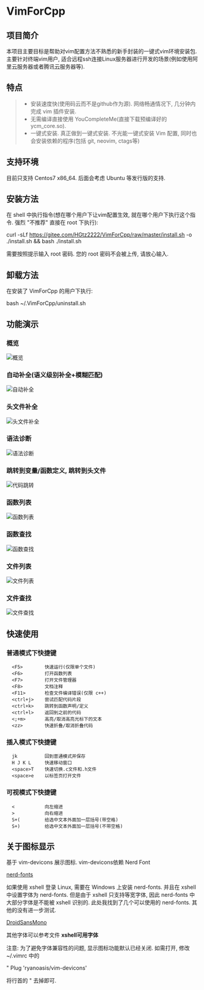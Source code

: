 # VimForCpp
## 项目简介
本项目主要目标是帮助对vim配置方法不熟悉的新手封装的一键式vim环境安装包. 主要针对终端vim用户, 适合远程ssh连接Linux服务器进行开发的场景(例如使用阿里云服务器或者腾讯云服务器等). 

## 特点
>* 安装速度快(使用码云而不是github作为源). 网络畅通情况下, 几分钟内完成 vim 插件安装.
>* 无需编译直接使用 YouCompleteMe(直接下载预编译好的 ycm\_core.so). 
>* 一键式安装. 真正做到一键式安装. 不光能一键式安装 Vim 配置, 同时也会安装依赖的程序(包括 git, neovim, ctags等)

## 支持环境
目前只支持 Centos7 x86_64. 后面会考虑 Ubuntu 等发行版的支持.

## 安装方法

在 shell 中执行指令(想在哪个用户下让vim配置生效, 就在哪个用户下执行这个指令. 强烈 "不推荐" 直接在 root 下执行): 

  curl -sLf https://gitee.com/HGtz2222/VimForCpp/raw/master/install.sh -o ./install.sh && bash ./install.sh

需要按照提示输入 root 密码. 您的 root 密码不会被上传, 请放心输入.

## 卸载方法

在安装了 VimForCpp 的用户下执行:

  bash ~/.VimForCpp/uninstall.sh

## 功能演示
### 概览

![概览](https://gitee.com/HGtz2222/VimForCpp/raw/master/screenshot/%E6%A6%82%E8%A7%88.png)

### 自动补全(语义级别补全+模糊匹配)

![自动补全](https://gitee.com/HGtz2222/VimForCpp/raw/master/screenshot/%E8%87%AA%E5%8A%A8%E8%A1%A5%E5%85%A8.gif)

### 头文件补全

![头文件补全](https://gitee.com/HGtz2222/VimForCpp/raw/master/screenshot/%E5%A4%B4%E6%96%87%E4%BB%B6%E8%A1%A5%E5%85%A8.gif)

### 语法诊断

![语法诊断](https://gitee.com/HGtz2222/VimForCpp/raw/master/screenshot/%E8%AF%AD%E6%B3%95%E8%AF%8A%E6%96%AD.gif)

### 跳转到变量/函数定义, 跳转到头文件

![代码跳转](https://gitee.com/HGtz2222/VimForCpp/raw/master/screenshot/%E5%87%BD%E6%95%B0%E5%8F%98%E9%87%8F%E5%A4%B4%E6%96%87%E4%BB%B6%E8%B7%B3%E8%BD%AC.gif)

### 函数列表

![函数列表](https://gitee.com/HGtz2222/VimForCpp/raw/master/screenshot/%E5%87%BD%E6%95%B0%E5%88%97%E8%A1%A8.gif)

### 函数查找

![函数查找](https://gitee.com/HGtz2222/VimForCpp/raw/master/screenshot/%E5%BF%AB%E9%80%9F%E6%9F%A5%E6%89%BE%E5%87%BD%E6%95%B0.gif)

### 文件列表

![文件列表](https://gitee.com/HGtz2222/VimForCpp/raw/master/screenshot/%E6%96%87%E4%BB%B6%E5%88%97%E8%A1%A8.gif)

### 文件查找

![文件查找](https://gitee.com/HGtz2222/VimForCpp/raw/master/screenshot/%E5%BF%AB%E9%80%9F%E6%9F%A5%E6%89%BE%E6%96%87%E4%BB%B6.gif)

## 快速使用

### 普通模式下快捷键

```
  <F5>        快速运行(仅限单个文件)
  <F6>        打开函数列表
  <F7>        打开文件管理器
  <F8>        文档注释
  <F11>       检查文件编译错误(仅限 c++)
  <ctrl+j>    尝试匹配代码片段
  <ctrl+k>    跳转到函数声明/定义
  <ctrl+l>    返回到之前的代码
  <;+m>       高亮/取消高亮光标下的文本
  <zz>        快速折叠/取消折叠代码
```

### 插入模式下快捷键

```
  jk          回到普通模式并保存
  H J K L     快速移动窗口
  <space>T    快速切换.c文件和.h文件
  <space>e    以标签页打开文件
```

### 可视模式下快捷键

```
  <           向左缩进
  >           向右缩进
  S+(         给选中文本外面加一层括号(带空格)
  S+)         给选中文本外面加一层括号(不带空格)
```

## 关于图标显示
基于 vim-devicons 展示图标. 
vim-devicons依赖 Nerd Font 

<a href="https://github.com/ryanoasis/nerd-fonts">nerd-fonts</a>

如果使用 xshell 登录 Linux, 需要在 Windows 上安装 nerd-fonts. 并且在 xshell 中设置字体为 nerd-fonts. 但是由于 xshell 只支持等宽字体, 因此 nerd-fonts 中大部分字体是不能被 xshell 识别的. 
此处我找到了几个可以使用的 nerd-fonts. 其他的没有进一步测试.

<a href="https://github.com/ryanoasis/nerd-fonts/blob/master/patched-fonts/DroidSansMono/complete/Droid%20Sans%20Mono%20Nerd%20Font%20Complete%20Mono%20Windows%20Compatible.otf">DroidSansMono</a>

其他字体可以参考文件  **xshell可用字体** 

注意: 为了避免字体兼容性的问题, 显示图标功能默认已经关闭. 如需打开, 修改 ~/.vimrc 中的

  
  " Plug 'ryanoasis/vim-devicons'

将行首的 " 去掉即可.

